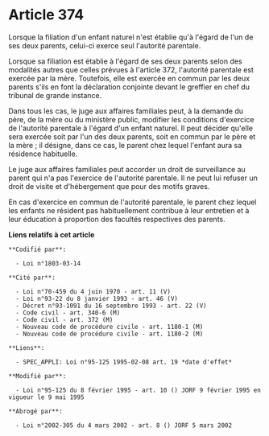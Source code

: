 # Article 374

Lorsque la filiation d'un enfant naturel n'est établie qu'à l'égard de l'un de ses deux parents, celui-ci exerce seul
l'autorité parentale.

Lorsque sa filiation est établie à l'égard de ses deux parents selon des modalités autres que celles prévues à l'article 372,
l'autorité parentale est exercée par la mère. Toutefois, elle est exercée en commun par les deux parents s'ils en font la
déclaration conjointe devant le greffier en chef du tribunal de grande instance.

Dans tous les cas, le juge aux affaires familiales peut, à la demande du père, de la mère ou du ministère public, modifier
les conditions d'exercice de l'autorité parentale à l'égard d'un enfant naturel. Il peut décider qu'elle sera exercée soit
par l'un des deux parents, soit en commun par le père et la mère ; il désigne, dans ce cas, le parent chez lequel l'enfant
aura sa résidence habituelle.

Le juge aux affaires familiales peut accorder un droit de surveillance au parent qui n'a pas l'exercice de l'autorité
parentale. Il ne peut lui refuser un droit de visite et d'hébergement que pour des motifs graves.

En cas d'exercice en commun de l'autorité parentale, le parent chez lequel les enfants ne résident pas habituellement
contribue à leur entretien et à leur éducation à proportion des facultés respectives des parents.

**Liens relatifs à cet article**

	**Codifié par**:

	  - Loi n°1803-03-14

	**Cité par**:

	  - Loi n°70-459 du 4 juin 1970 - art. 11 (V)
	  - Loi n°93-22 du 8 janvier 1993 - art. 46 (V)
	  - Décret n°93-1091 du 16 septembre 1993 - art. 22 (V)
	  - Code civil - art. 340-6 (M)
	  - Code civil - art. 372 (M)
	  - Nouveau code de procédure civile - art. 1180-1 (M)
	  - Nouveau code de procédure civile - art. 1180-2 (M)

	**Liens**:

	  - SPEC_APPLI: Loi n°95-125 1995-02-08 art. 19 *date d'effet*

	**Modifié par**:

	  - Loi n°95-125 du 8 février 1995 - art. 10 () JORF 9 février 1995 en vigueur le 9 mai 1995

	**Abrogé par**:

	  - Loi n°2002-305 du 4 mars 2002 - art. 8 () JORF 5 mars 2002
